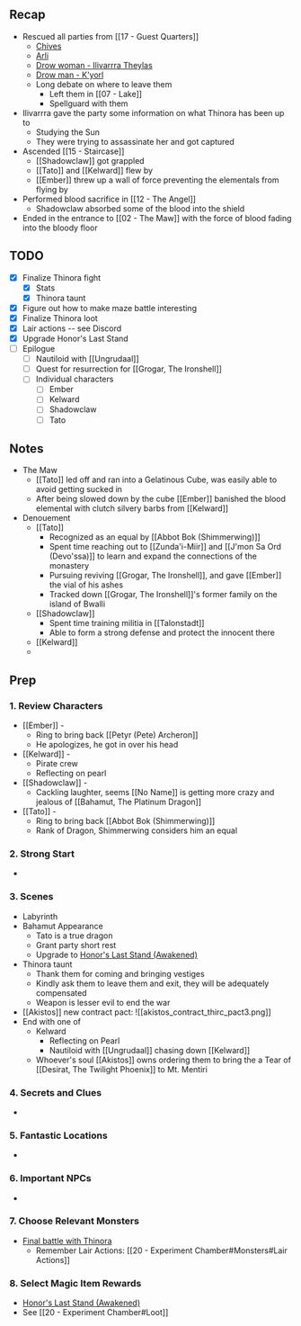 
## Recap

* Rescued all parties from [[17 - Guest Quarters]]
	* [Chives](https://www.dndbeyond.com/monsters/2560865-martial-arts-adept)
	* [Arli](https://www.dndbeyond.com/monsters/16985-priest)
	* [Drow woman - Ilivarrra Theylas](https://www.dndbeyond.com/monsters/17135-drow-mage)
	* [Drow man - K'yorl](https://www.dndbeyond.com/monsters/17134-drow-elite-warrior)
	* Long debate on where to leave them
		* Left them in [[07 - Lake]]
		* Spellguard with them
* Ilivarrra gave the party some information on what Thinora has been up to
	* Studying the Sun
	* They were trying to assassinate her and got captured
* Ascended [[15 - Staircase]]
	* [[Shadowclaw]] got grappled
	* [[Tato]] and [[Kelward]] flew by
	* [[Ember]] threw up a wall of force preventing the elementals from flying by
* Performed blood sacrifice in [[12 - The Angel]]
	* Shadowclaw absorbed some of the blood into the shield
* Ended in the entrance to [[02 - The Maw]] with the force of blood fading into the bloody floor

## TODO
- [x] Finalize Thinora fight
	- [x] Stats
	- [x] Thinora taunt
- [x] Figure out how to make maze battle interesting
- [x] Finalize Thinora loot
- [x] Lair actions -- see Discord
- [x] Upgrade Honor's Last Stand
- [ ] Epilogue
	- [ ] Nautiloid with [[Ungrudaal]]
	- [ ] Quest for resurrection for [[Grogar, The Ironshell]]
	- [ ] Individual characters
		- [ ] Ember
		- [ ] Kelward
		- [ ] Shadowclaw
		- [ ] Tato

## Notes

* The Maw
	* [[Tato]] led off and ran into a Gelatinous Cube, was easily able to avoid getting sucked in
	* After being slowed down by the cube [[Ember]] banished the blood elemental with clutch silvery barbs from [[Kelward]]
* Denouement
	* [[Tato]]
		* Recognized as an equal by [[Abbot Bok (Shimmerwing)]]
		* Spent time reaching out to [[Zunda'i-Miir]] and [[J'mon Sa Ord (Devo'ssa)]] to learn and expand the connections of the monastery
		* Pursuing reviving [[Grogar, The Ironshell]], and gave [[Ember]] the vial of his ashes
		* Tracked down [[Grogar, The Ironshell]]'s former family on the island of Bwalli
	* [[Shadowclaw]]
		* Spent time training militia in [[Talonstadt]]
		* Able to form a strong defense and protect the innocent there
	* [[Kelward]]
	* 
## Prep
### 1. Review Characters

* [[Ember]] - 
	* Ring to bring back [[Petyr (Pete) Archeron]]
	* He apologizes, he got in over his head
* [[Kelward]] -
	* Pirate crew
	* Reflecting on pearl
* [[Shadowclaw]] - 
	* Cackling laughter, seems [[No Name]] is getting more crazy and jealous of [[Bahamut, The Platinum Dragon]]
* [[Tato]] - 
	* Ring to bring back [[Abbot Bok (Shimmerwing)]]
	* Rank of Dragon, Shimmerwing considers him an equal

### 2. Strong Start

* 

### 3. Scenes

* Labyrinth
* Bahamut Appearance
	* Tato is a true dragon
	* Grant party short rest
	* Upgrade to [Honor's Last Stand (Awakened)](https://www.dndbeyond.com/homebrew/creations/view?entityTypeId=112130694&id=9107209)
* Thinora taunt
	* Thank them for coming and bringing vestiges
	* Kindly ask them to leave them and exit, they will be adequately compensated
	* Weapon is lesser evil to end the war
* [[Akistos]] new contract pact:
![[akistos_contract_thirc_pact3.png]]
* End with one of
	* Kelward
		* Reflecting on Pearl
		* Nautiloid with [[Ungrudaal]] chasing down [[Kelward]]
	* Whoever's soul [[Akistos]] owns ordering them to bring the a Tear of [[Desirat, The Twilight Phoenix]] to Mt. Mentiri
### 4. Secrets and Clues

* 

### 5. Fantastic Locations

* 

### 6. Important NPCs

* 

### 7. Choose Relevant Monsters

* [Final battle with Thinora](https://www.dndbeyond.com/encounters/6ad7ae9a-109a-4e5a-87b1-a6fff1e0c573)
	* Remember Lair Actions: [[20 - Experiment Chamber#Monsters#Lair Actions]]

### 8. Select Magic Item Rewards

* [Honor's Last Stand (Awakened)](https://www.dndbeyond.com/homebrew/creations/view?entityTypeId=112130694&id=9107209)
* See [[20 - Experiment Chamber#Loot]]

